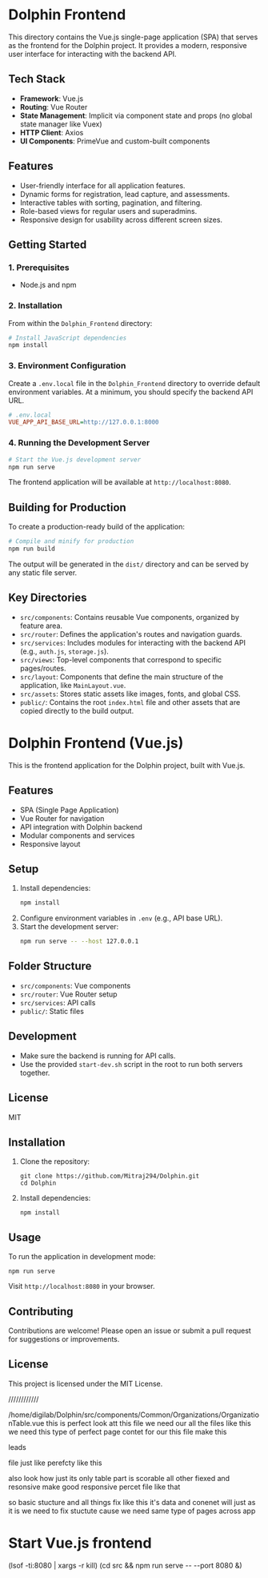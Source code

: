 # Dolphin Frontend

This directory contains the Vue.js single-page application (SPA) that serves as the frontend for the Dolphin project. It provides a modern, responsive user interface for interacting with the backend API.

## Tech Stack

-   **Framework**: Vue.js
-   **Routing**: Vue Router
-   **State Management**: Implicit via component state and props (no global state manager like Vuex)
-   **HTTP Client**: Axios
-   **UI Components**: PrimeVue and custom-built components

## Features

-   User-friendly interface for all application features.
-   Dynamic forms for registration, lead capture, and assessments.
-   Interactive tables with sorting, pagination, and filtering.
-   Role-based views for regular users and superadmins.
-   Responsive design for usability across different screen sizes.

## Getting Started

### 1. Prerequisites

-   Node.js and npm

### 2. Installation

From within the `Dolphin_Frontend` directory:

```bash
# Install JavaScript dependencies
npm install
```

### 3. Environment Configuration

Create a `.env.local` file in the `Dolphin_Frontend` directory to override default environment variables. At a minimum, you should specify the backend API URL.

```ini
# .env.local
VUE_APP_API_BASE_URL=http://127.0.0.1:8000
```

### 4. Running the Development Server

```bash
# Start the Vue.js development server
npm run serve
```

The frontend application will be available at `http://localhost:8080`.

## Building for Production

To create a production-ready build of the application:

```bash
# Compile and minify for production
npm run build
```

The output will be generated in the `dist/` directory and can be served by any static file server.

## Key Directories

-   `src/components`: Contains reusable Vue components, organized by feature area.
-   `src/router`: Defines the application's routes and navigation guards.
-   `src/services`: Includes modules for interacting with the backend API (e.g., `auth.js`, `storage.js`).
-   `src/views`: Top-level components that correspond to specific pages/routes.
-   `src/layout`: Components that define the main structure of the application, like `MainLayout.vue`.
-   `src/assets`: Stores static assets like images, fonts, and global CSS.
-   `public/`: Contains the root `index.html` file and other assets that are copied directly to the build output.

# Dolphin Frontend (Vue.js)

This is the frontend application for the Dolphin project, built with Vue.js.

## Features
- SPA (Single Page Application)
- Vue Router for navigation
- API integration with Dolphin backend
- Modular components and services
- Responsive layout

## Setup
1. Install dependencies:
   ```bash
   npm install
   ```
2. Configure environment variables in `.env` (e.g., API base URL).
3. Start the development server:
   ```bash
   npm run serve -- --host 127.0.0.1
   ```

## Folder Structure
- `src/components`: Vue components
- `src/router`: Vue Router setup
- `src/services`: API calls
- `public/`: Static files

## Development
- Make sure the backend is running for API calls.
- Use the provided `start-dev.sh` script in the root to run both servers together.

## License
MIT

## Installation
1. Clone the repository:
   ```
   git clone https://github.com/Mitraj294/Dolphin.git
   cd Dolphin
   ```
2. Install dependencies:
   ```
   npm install
   ```

## Usage
To run the application in development mode:
```
npm run serve
```
Visit `http://localhost:8080` in your browser.

## Contributing
Contributions are welcome! Please open an issue or submit a pull request for suggestions or improvements.

## License
This project is licensed under the MIT License.


////////////


/home/digilab/Dolphin/src/components/Common/Organizations/OrganizationTable.vue
this is perfect look att this file we need our all the files like this we need
this type of perfect
page contet
for our this file make this 

leads

 file just like perefcty like this

also look how just its only table part is scorable all other fiexed and resonsive make good responsive percet file like that


so basic stucture and all things fix  like this
it's data and conenet will just as it is we need to fix stuctute cause we need same type of pages across app

# Start Vue.js frontend
(lsof -ti:8080 | xargs -r kill)
(cd src && npm run serve -- --port 8080 &)
